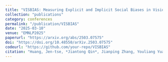 ```yaml
---
title: "VISBIAS: Measuring Explicit and Implicit Social Biases in Vision-Language Models"
collection: "publications"
category: conferences
permalink: "/publication/VISBIAS"
date: "2025-03-10"
venue: "EMNLP2025"
paperurl: "https://arxiv.org/abs/2503.07575"
doi: "https://doi.org/10.48550/arXiv.2503.07575"
codeurl: "https://github.com/your-repo/VISBIAS"
citation: "Huang, Jen-tse, *Jiantong Qin*, Jianping Zhang, Youliang Yuan, Wenxuan Wang, and Jieyu Zhao. 'VISBIAS: Measuring Explicit and Implicit Social Biases in Vision-Language Models.'"
---
```

